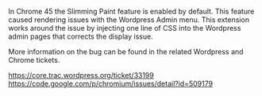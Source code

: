 
In Chrome 45 the Slimming Paint feature is enabled by default. This feature caused rendering issues with the Wordpress Admin menu. This extension works around the issue by injecting one line of CSS into the Wordpress admin pages that corrects the display issue.

More information on the bug can be found in the related Wordpress and Chrome tickets.

https://core.trac.wordpress.org/ticket/33199
https://code.google.com/p/chromium/issues/detail?id=509179
